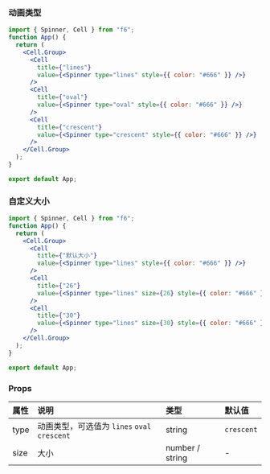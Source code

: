 <div class="block-panel">
<h3>动画类型</h3>

```jsx
import { Spinner, Cell } from "f6";
function App() {
  return (
    <Cell.Group>
      <Cell
        title={"lines"}
        value={<Spinner type="lines" style={{ color: "#666" }} />}
      />
      <Cell
        title={"oval"}
        value={<Spinner type="oval" style={{ color: "#666" }} />}
      />
      <Cell
        title={"crescent"}
        value={<Spinner type="crescent" style={{ color: "#666" }} />}
      />
    </Cell.Group>
  );
}

export default App;
```
</div>

<div class="block-panel">
<h3>自定义大小</h3>

```jsx
import { Spinner, Cell } from "f6";
function App() {
  return (
    <Cell.Group>
      <Cell
        title={"默认大小"}
        value={<Spinner type="lines" style={{ color: "#666" }} />}
      />
      <Cell
        title={"26"}
        value={<Spinner type="lines" size={26} style={{ color: "#666" }} />}
      />
      <Cell
        title={"30"}
        value={<Spinner type="lines" size={30} style={{ color: "#666" }} />}
      />
    </Cell.Group>
  );
}

export default App;
```
</div>
<div class="block-panel">

<h3>Props</h3>

| 属性 | 说明 | 类型 | 默认值 |
| :-  | :- | :- | :- |
| type | 动画类型，可选值为 `lines` `oval` `crescent` | string | `crescent` |
| size | 大小 | number / string | - |
</div>